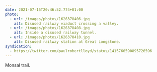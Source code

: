 ```yaml
---
date: 2021-07-15T20:46:52.774+01:00
photo:
  - url: /images/photos/1626378406.jpg
    alt: Disused railway viaduct crossing a valley.
  - url: /images/photos/1626378408.jpg
    alt: Inside a disused railway tunnel.
  - url: /images/photos/1626378410.jpg
    alt: Disused railway station at Great Longstone.
syndication:
  - https://twitter.com/paulrobertlloyd/status/1415760590895726596
---
```

Monsal trail.
